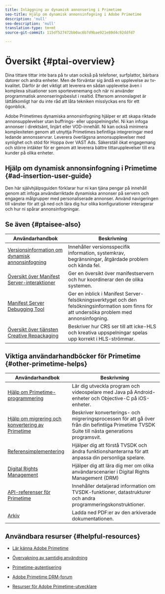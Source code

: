 ```yaml
---
title: Inläggning av dynamisk annonsering i Primetime
seo-title: Hjälp om dynamisk annonsinfogning i Adobe Primetime
description: 'null'
seo-description: 'null'
translation-type: tm+mt
source-git-commit: 115df527472bb0ac6b7d9bae921e80d4c92ddfd7

---
```



# Översikt {#ptai-overview}

Dina tittare tittar inte bara på tv utan också på telefoner, surfplattor, bärbara datorer och andra enheter. Men de förväntar sig ändå en upplevelse av tv-kvalitet. Därför är det viktigt att leverera en sådan upplevelse även i komplexa situationer som sportevenemang och när ni använder programmatisk annonseringsbeslut i realtid. Eftersom annonslagret är lättåtkomligt har du inte råd att låta tekniken misslyckas ens för ett ögonblick.

Adobe Primetimes dynamiska annonsinfogning hjälper er att skapa riktade annonsupplevelser utan buffrings- eller uppspelningsfel. Ni kan infoga annonser i direktsänt, linjärt eller VOD-innehåll. Ni kan också minimera komplexiteten genom att utnyttja Primetimes befintliga integreringar med ledande annonsservrar. Leverera överlägsna annonsupplevelser med synlighet och stöd för Hoppa över VAST Ads. Säkerställ ökat engagemang och större intäkter för er genom att leverera bättre tittarupplevelser till era kunder på olika enheter.

## Hjälp om dynamisk annonsinfogning i Primetime {#ad-insertion-user-guide}

Den här självhjälpsguiden förklarar hur ni kan tjäna pengar på innehåll genom att infoga användarriktade dynamiska annonser på servern och engagera målgrupper med personaliserade annonser. Använd navigeringen till vänster för att gå ned och lära dig hur olika konfigurationer interagerar och hur ni spårar annonsinfogningar.

## Se även {#ptaisee-also}

| Användarhandbok | Beskrivning |
|---|---|
| [Versionsinformation om dynamisk annonsinfogning](../release-notes/ptai-19x-release-notes.md) | Innehåller versionsspecifik information, systemkrav, begränsningar, åtgärdade problem och kända fel. |
| [Översikt över Manifest Server-interaktioner](msapi-topics/ms-overview.md) | Ger en översikt över manifestservern och hur koordinerar den de olika systemen. |
| [Manifest Server Debugging Tool](manifest-server-debugging-tool.md) | Ger en inblick i Manifest Server-felsökningsverktyget och den felsökningsinformation som finns för att undersöka problem med annonsinfogning. |
| [Översikt över tjänsten Creative Repackaging](creative-repackaging-service/crs-overview.md) | Beskriver hur CRS ser till att icke-HLS och kreativa uppspelningar spelas upp korrekt i HLS-strömmar. |

## Viktiga användarhandböcker för Primetime {#other-primetime-helps}

| Användarhandbok | Beskrivning |
|---|---|
| [Hjälp om Primetime-programmering](../programming/home.md) | Lär dig utveckla program och videospelare med Java på Android-enheter och Objective-C på iOS-enheter. |
| [Hjälp om migrering och konvertering av Primetime](../migration-guides/home.md) | Beskriver konverterings- och migreringsprocessen för att gå över från din befintliga Primetime TVSDK Suite till nästa generations programsvit. |
| [Referensimplementering](../android-reference-implementation/home.md) | Hjälper dig att förstå TVSDK och ändra funktionshanterarna för att anpassa din personliga spelare. |
| [Digital Rights Management](../digital-rights-management/home.md) | Hjälper dig att lära dig mer om olika användarscenarier i Digital Rights Management (DRM) |
| [API-referenser för Primetime](../reference/api-references.md) | Innehåller detaljerad information om TVSDK-funktioner, datastrukturer och andra programmeringskonstruktioner. |
| [Arkiv](https://helpx.adobe.com/primetime/archives.html) | Ladda ned PDF:er av den arkiverade dokumentationen. |

## Användbara resurser {#helpful-resources}

* [Lär känna Adobe Primetime](https://www.adobe.com/in/marketing/primetime.html)

* [Övervakning av samtidig användning](https://tve.helpdocsonline.com/concurrency-monitoring-introduction)

* [Primetime-autentisering](https://tve.helpdocsonline.com/home)

* [Adobe Primetime DRM-forum](https://forums.adobe.com/community/adobe_access)

* [Resurser för Adobe Primetime-utvecklare](https://www.adobe.com/devnet/primetime.html)